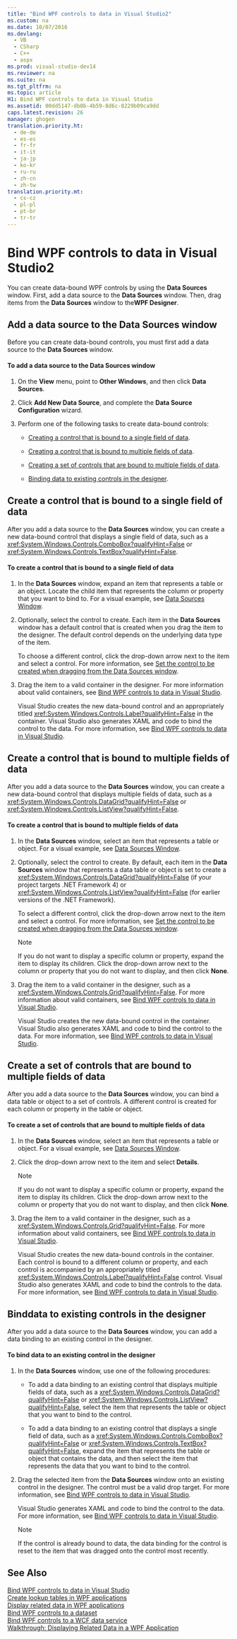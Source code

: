 ```yaml
---
title: "Bind WPF controls to data in Visual Studio2"
ms.custom: na
ms.date: 10/07/2016
ms.devlang: 
  - VB
  - CSharp
  - C++
  - aspx
ms.prod: visual-studio-dev14
ms.reviewer: na
ms.suite: na
ms.tgt_pltfrm: na
ms.topic: article
H1: Bind WPF controls to data in Visual Studio
ms.assetid: 00dd5147-db0b-4b59-8d6c-8229b09ca9dd
caps.latest.revision: 26
manager: ghogen
translation.priority.ht: 
  - de-de
  - es-es
  - fr-fr
  - it-it
  - ja-jp
  - ko-kr
  - ru-ru
  - zh-cn
  - zh-tw
translation.priority.mt: 
  - cs-cz
  - pl-pl
  - pt-br
  - tr-tr
---
```

# Bind WPF controls to data in Visual Studio2
You can create data-bound WPF controls by using the **Data Sources** window. First, add a data source to the **Data Sources** window. Then, drag items from the **Data Sources** window to the**WPF Designer**.  
  
##  <a name="adding"></a> Add a data source to the Data Sources window  
 Before you can create data-bound controls, you must first add a data source to the **Data Sources** window.  
  
#### To add a data source to the Data Sources window  
  
1.  On the **View** menu, point to **Other Windows**, and then click **Data Sources**.  
  
2.  Click **Add New Data Source**, and complete the **Data Source Configuration** wizard.  
  
3.  Perform one of the following tasks to create data-bound controls:  
  
    -   [Creating a control that is bound to a single field of data](#simple).  
  
    -   [Creating a control that is bound to multiple fields of data](#complex).  
  
    -   [Creating a set of controls that are bound to multiple fields of data](#details).  
  
    -   [Binding data to existing controls in the designer](#existing).  
  
##  <a name="simple"></a> Create a control that is bound to a single field of data  
 After you add a data source to the **Data Sources** window, you can create a new data-bound control that displays a single field of data, such as a <xref:System.Windows.Controls.ComboBox?qualifyHint=False> or <xref:System.Windows.Controls.TextBox?qualifyHint=False>.  
  
#### To create a control that is bound to a single field of data  
  
1.  In the **Data Sources** window, expand an item that represents a table or an object. Locate the child item that represents the column or property that you want to bind to. For a visual example, see [Data Sources Window](../Topic/Data%20Sources%20Window.md).  
  
2.  Optionally, select the control to create. Each item in the **Data Sources** window has a default control that is created when you drag the item to the designer. The default control depends on the underlying data type of the item.  
  
     To choose a different control, click the drop-down arrow next to the item and select a control. For more information, see [Set the control to be created when dragging from the Data Sources window](../VS_raddata/Set-the-control-to-be-created-when-dragging-from-the-Data-Sources-window.md).  
  
3.  Drag the item to a valid container in the designer. For more information about valid containers, see [Bind WPF controls to data in Visual Studio](../VS_raddata/Bind-WPF-controls-to-data-in-Visual-Studio1.md).  
  
     Visual Studio creates the new data-bound control and an appropriately titled <xref:System.Windows.Controls.Label?qualifyHint=False> in the container. Visual Studio also generates XAML and code to bind the control to the data. For more information, see [Bind WPF controls to data in Visual Studio](../VS_raddata/Bind-WPF-controls-to-data-in-Visual-Studio1.md).  
  
##  <a name="complex"></a> Create a control that is bound to multiple fields of data  
 After you add a data source to the **Data Sources** window, you can create a new data-bound control that displays multiple fields of data, such as a <xref:System.Windows.Controls.DataGrid?qualifyHint=False> or <xref:System.Windows.Controls.ListView?qualifyHint=False>.  
  
#### To create a control that is bound to multiple fields of data  
  
1.  In the **Data Sources** window, select an item that represents a table or object. For a visual example, see [Data Sources Window](../Topic/Data%20Sources%20Window.md).  
  
2.  Optionally, select the control to create. By default, each item in the **Data Sources** window that represents a data table or object is set to create a <xref:System.Windows.Controls.DataGrid?qualifyHint=False> (if your project targets .NET Framework 4) or <xref:System.Windows.Controls.ListView?qualifyHint=False> (for earlier versions of the .NET Framework).  
  
     To select a different control, click the drop-down arrow next to the item and select a control. For more information, see [Set the control to be created when dragging from the Data Sources window](../VS_raddata/Set-the-control-to-be-created-when-dragging-from-the-Data-Sources-window.md).  
  
    > [!NOTE]
    >  If you do not want to display a specific column or property, expand the item to display its children. Click the drop-down arrow next to the column or property that you do not want to display, and then click **None**.  
  
3.  Drag the item to a valid container in the designer, such as a <xref:System.Windows.Controls.Grid?qualifyHint=False>. For more information about valid containers, see [Bind WPF controls to data in Visual Studio](../VS_raddata/Bind-WPF-controls-to-data-in-Visual-Studio1.md).  
  
     Visual Studio creates the new data-bound control in the container. Visual Studio also generates XAML and code to bind the control to the data. For more information, see [Bind WPF controls to data in Visual Studio](../VS_raddata/Bind-WPF-controls-to-data-in-Visual-Studio1.md).  
  
##  <a name="details"></a> Create a set of controls that are bound to multiple fields of data  
 After you add a data source to the **Data Sources** window, you can bind a data table or object to a set of controls. A different control is created for each column or property in the table or object.  
  
#### To create a set of controls that are bound to multiple fields of data  
  
1.  In the **Data Sources** window, select an item that represents a table or object. For a visual example, see [Data Sources Window](../Topic/Data%20Sources%20Window.md).  
  
2.  Click the drop-down arrow next to the item and select **Details**.  
  
    > [!NOTE]
    >  If you do not want to display a specific column or property, expand the item to display its children. Click the drop-down arrow next to the column or property that you do not want to display, and then click **None**.  
  
3.  Drag the item to a valid container in the designer, such as a <xref:System.Windows.Controls.Grid?qualifyHint=False>. For more information about valid containers, see [Bind WPF controls to data in Visual Studio](../VS_raddata/Bind-WPF-controls-to-data-in-Visual-Studio1.md).  
  
     Visual Studio creates the new data-bound controls in the container. Each control is bound to a different column or property, and each control is accompanied by an appropriately titled <xref:System.Windows.Controls.Label?qualifyHint=False> control. Visual Studio also generates XAML and code to bind the controls to the data. For more information, see [Bind WPF controls to data in Visual Studio](../VS_raddata/Bind-WPF-controls-to-data-in-Visual-Studio1.md).  
  
##  <a name="existing"></a> Binddata to existing controls in the designer  
 After you add a data source to the **Data Sources** window, you can add a data binding to an existing control in the designer.  
  
#### To bind data to an existing control in the designer  
  
1.  In the **Data Sources** window, use one of the following procedures:  
  
    -   To add a data binding to an existing control that displays multiple fields of data, such as a <xref:System.Windows.Controls.DataGrid?qualifyHint=False> or <xref:System.Windows.Controls.ListView?qualifyHint=False>, select the item that represents the table or object that you want to bind to the control.  
  
    -   To add a data binding to an existing control that displays a single field of data, such as a <xref:System.Windows.Controls.ComboBox?qualifyHint=False> or <xref:System.Windows.Controls.TextBox?qualifyHint=False>, expand the item that represents the table or object that contains the data, and then select the item that represents the data that you want to bind to the control.  
  
2.  Drag the selected item from the **Data Sources** window onto an existing control in the designer. The control must be a valid drop target. For more information, see [Bind WPF controls to data in Visual Studio](../VS_raddata/Bind-WPF-controls-to-data-in-Visual-Studio1.md).  
  
     Visual Studio generates XAML and code to bind the control to the data. For more information, see [Bind WPF controls to data in Visual Studio](../VS_raddata/Bind-WPF-controls-to-data-in-Visual-Studio1.md).  
  
    > [!NOTE]
    >  If the control is already bound to data, the data binding for the control is reset to the item that was dragged onto the control most recently.  
  
## See Also  
 [Bind WPF controls to data in Visual Studio](../VS_raddata/Bind-WPF-controls-to-data-in-Visual-Studio1.md)   
 [Create lookup tables in WPF applications](../VS_raddata/Create-lookup-tables-in-WPF-applications.md)   
 [Display related data in WPF applications](../VS_raddata/Display-related-data-in-WPF-applications.md)   
 [Bind WPF controls to a dataset](../VS_raddata/Bind-WPF-controls-to-a-dataset.md)   
 [Bind WPF controls to a WCF data service](../VS_raddata/Bind-WPF-controls-to-a-WCF-data-service.md)   
 [Walkthrough: Displaying Related Data in a WPF Application](../VS_raddata/Walkthrough--Displaying-Related-Data-in-a-WPF-Application.md)